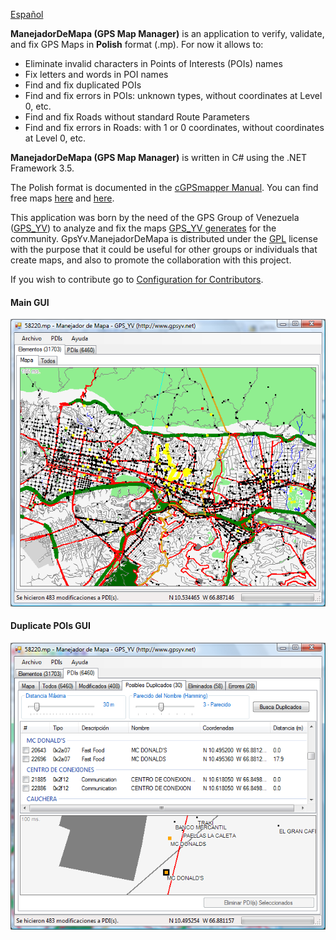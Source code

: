 [Español](docs/Home.md)

**ManejadorDeMapa (GPS Map Manager)** is an application to verify, validate, and fix GPS Maps in **Polish** format (.mp). For now it allows to:
* Eliminate invalid characters in Points of Interests (POIs) names
* Fix letters and words in POI names
* Find and fix duplicated POIs
* Find and fix errors in POIs: unknown types, without coordinates at Level 0, etc.
* Find and fix Roads without standard Route Parameters
* Find and fix errors in Roads: with 1 or 0 coordinates, without coordinates at Level 0, etc.

**ManejadorDeMapa (GPS Map Manager)** is written in C# using the .NET Framework 3.5.

The Polish format is documented in the [cGPSmapper Manual](http://www.cgpsmapper.com/manual.htm).  You can find free maps [here](http://mapcenter.cgpsmapper.com/catalogue.php) and [here](http://garminmapsearch.com/).

This application was born by the need of the GPS Group of Venezuela ([GPS_YV](http://www.gpsyv.net/)) to analyze and fix the maps [GPS_YV generates](http://www.gpsve.net) for the community.  GpsYv.ManejadorDeMapa is distributed under the [GPL](http://www.codeplex.com/GPSYVManejadorDeMapa/license) license with the purpose that it could be useful for other groups or individuals that create maps, and also to promote the collaboration with this project.

If you wish to contribute go to [Configuration for Contributors](docs/Configuration-for-Contributors.md).

#### Main GUI
![Main Interface](docs/English_InterfacePrincipal.png)

#### Duplicate POIs GUI
![Duplicate POIs Interface](docs/English_InterfacePDIsDuplicados.png)